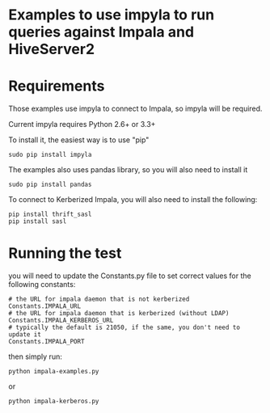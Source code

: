 # Examples to use impyla to run queries against Impala and HiveServer2 

# Requirements

Those examples use impyla to connect to Impala, so impyla will be required.

Current impyla requires Python 2.6+ or 3.3+

To install it, the easiest way is to use "pip"

```
sudo pip install impyla
```

The examples also uses pandas library, so you will also need to install it

```
sudo pip install pandas
```

To connect to Kerberized Impala, you will also need to install the following: 

```
pip install thrift_sasl
pip install sasl
```

# Running the test

you will need to update the Constants.py file to set correct values for the following constants:

```
# the URL for impala daemon that is not kerberized
Constants.IMPALA_URL
# the URL for impala daemon that is kerberized (without LDAP)
Constants.IMPALA_KERBEROS_URL
# typically the default is 21050, if the same, you don't need to update it
Constants.IMPALA_PORT
```

then simply run:

```
python impala-examples.py
```

or

```
python impala-kerberos.py
```

